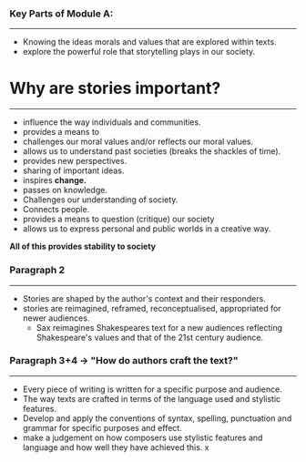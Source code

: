 ### Key Parts of Module A:
---
- Knowing the ideas morals and values that are explored within texts. 
- explore the powerful role that storytelling plays in our society. 

# Why are stories important?
---
- influence the way individuals and communities. 
- provides a means to 
- challenges our moral values and/or reflects our moral values. 
- allows us to understand past societies (breaks the shackles of time). 
- provides new perspectives. 
- sharing of important ideas. 
- inspires **change.**
- passes on knowledge. 
- Challenges our understanding of society.
- Connects people. 
- provides a means to question (critique) our society
- allows us to express personal and public worlds in a creative way. 

**All of this provides stability to society**

### Paragraph 2
---
- Stories are shaped by the author's context and their responders. 
- stories are reimagined, reframed, reconceptualised, appropriated for newer audiences. 
	- Sax reimagines Shakespeares text for a new audiences reflecting Shakespeare's values and that of the 21st century audience. 

### Paragraph 3+4 -> "How do authors craft the text?"
---
- Every piece of writing is written for a specific purpose and audience. 
- The way texts are crafted in terms of the language used and stylistic features. 
- Develop and apply the conventions of syntax, spelling, punctuation and grammar for specific purposes and effect. 
- make a judgement on how composers use stylistic features and language and how well they have achieved this. x